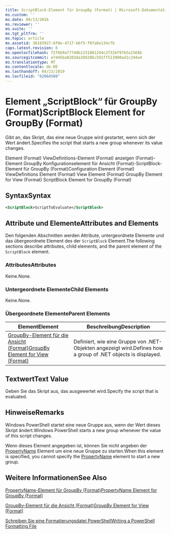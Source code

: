 ```yaml
---
title: ScriptBlock-Element für GroupBy (Format) | Microsoft-Dokumentation
ms.custom: ''
ms.date: 09/13/2016
ms.reviewer: ''
ms.suite: ''
ms.tgt_pltfrm: ''
ms.topic: article
ms.assetid: 30183927-6f0e-4717-b6f5-f07a6e134cfb
caps.latest.revision: 6
ms.openlocfilehash: f2f6b9af7740b1231881294c2f32bf97b5a1568b
ms.sourcegitcommit: e7445ba8203da304286c591ff513900ad1c244a4
ms.translationtype: MT
ms.contentlocale: de-DE
ms.lasthandoff: 04/23/2019
ms.locfileid: "62064508"
---
```

# <a name="scriptblock-element-for-groupby-format"></a><span data-ttu-id="8c38b-102">Element „ScriptBlock“ für GroupBy (Format)</span><span class="sxs-lookup"><span data-stu-id="8c38b-102">ScriptBlock Element for GroupBy (Format)</span></span>

<span data-ttu-id="8c38b-103">Gibt an, das Skript, das eine neue Gruppe wird gestartet, wenn sich der Wert ändert.</span><span class="sxs-lookup"><span data-stu-id="8c38b-103">Specifies the script that starts a new group whenever its value changes.</span></span>

<span data-ttu-id="8c38b-104">Element (Format) ViewDefinitions-Element (Format) anzeigen (Format)-Element GroupBy Konfigurationselement für Ansicht (Format)-ScriptBlock-Element für GroupBy (Format)</span><span class="sxs-lookup"><span data-stu-id="8c38b-104">Configuration Element (Format) ViewDefinitions Element (Format) View Element (Format) GroupBy Element for View (Format) ScriptBlock Element for GroupBy (Format)</span></span>

## <a name="syntax"></a><span data-ttu-id="8c38b-105">Syntax</span><span class="sxs-lookup"><span data-stu-id="8c38b-105">Syntax</span></span>

```xml
<ScriptBlock>ScriptToEvaluate</ScriptBlock>
```

## <a name="attributes-and-elements"></a><span data-ttu-id="8c38b-106">Attribute und Elemente</span><span class="sxs-lookup"><span data-stu-id="8c38b-106">Attributes and Elements</span></span>

<span data-ttu-id="8c38b-107">Den folgenden Abschnitten werden Attribute, untergeordnete Elemente und das übergeordnete Element des der `ScriptBlock` Element.</span><span class="sxs-lookup"><span data-stu-id="8c38b-107">The following sections describe attributes, child elements, and the parent element of the `ScriptBlock` element.</span></span>

### <a name="attributes"></a><span data-ttu-id="8c38b-108">Attributes</span><span class="sxs-lookup"><span data-stu-id="8c38b-108">Attributes</span></span>

<span data-ttu-id="8c38b-109">Keine.</span><span class="sxs-lookup"><span data-stu-id="8c38b-109">None.</span></span>

### <a name="child-elements"></a><span data-ttu-id="8c38b-110">Untergeordnete Elemente</span><span class="sxs-lookup"><span data-stu-id="8c38b-110">Child Elements</span></span>

<span data-ttu-id="8c38b-111">Keine.</span><span class="sxs-lookup"><span data-stu-id="8c38b-111">None.</span></span>

### <a name="parent-elements"></a><span data-ttu-id="8c38b-112">Übergeordnete Elemente</span><span class="sxs-lookup"><span data-stu-id="8c38b-112">Parent Elements</span></span>

|<span data-ttu-id="8c38b-113">Element</span><span class="sxs-lookup"><span data-stu-id="8c38b-113">Element</span></span>|<span data-ttu-id="8c38b-114">Beschreibung</span><span class="sxs-lookup"><span data-stu-id="8c38b-114">Description</span></span>|
|-------------|-----------------|
|[<span data-ttu-id="8c38b-115">GroupBy-Element für die Ansicht (Format)</span><span class="sxs-lookup"><span data-stu-id="8c38b-115">GroupBy Element for View (Format)</span></span>](./groupby-element-for-view-format.md)|<span data-ttu-id="8c38b-116">Definiert, wie eine Gruppe von .NET-Objekten angezeigt wird.</span><span class="sxs-lookup"><span data-stu-id="8c38b-116">Defines how a group of .NET objects is displayed.</span></span>|

## <a name="text-value"></a><span data-ttu-id="8c38b-117">Textwert</span><span class="sxs-lookup"><span data-stu-id="8c38b-117">Text Value</span></span>

<span data-ttu-id="8c38b-118">Geben Sie das Skript aus, das ausgewertet wird.</span><span class="sxs-lookup"><span data-stu-id="8c38b-118">Specify the script that is evaluated.</span></span>

## <a name="remarks"></a><span data-ttu-id="8c38b-119">Hinweise</span><span class="sxs-lookup"><span data-stu-id="8c38b-119">Remarks</span></span>

<span data-ttu-id="8c38b-120">Windows PowerShell startet eine neue Gruppe aus, wenn der Wert dieses Skript ändert.</span><span class="sxs-lookup"><span data-stu-id="8c38b-120">Windows PowerShell starts a new group whenever the value of this script changes.</span></span>

<span data-ttu-id="8c38b-121">Wenn dieses Element angegeben ist, können Sie nicht angeben der [PropertyName](http://msdn.microsoft.com/en-us/396dede0-039a-4a87-a5ef-3ecabb729676) Element um eine neue Gruppe zu starten.</span><span class="sxs-lookup"><span data-stu-id="8c38b-121">When this element is specified, you cannot specify the [PropertyName](http://msdn.microsoft.com/en-us/396dede0-039a-4a87-a5ef-3ecabb729676) element to start a new group.</span></span>

## <a name="see-also"></a><span data-ttu-id="8c38b-122">Weitere Informationen</span><span class="sxs-lookup"><span data-stu-id="8c38b-122">See Also</span></span>

[<span data-ttu-id="8c38b-123">PropertyName-Element für GroupBy (Format)</span><span class="sxs-lookup"><span data-stu-id="8c38b-123">PropertyName Element for GroupBy (Format)</span></span>](./propertyname-element-for-groupby-format.md)

[<span data-ttu-id="8c38b-124">GroupBy-Element für die Ansicht (Format)</span><span class="sxs-lookup"><span data-stu-id="8c38b-124">GroupBy Element for View (Format)</span></span>](./groupby-element-for-view-format.md)

[<span data-ttu-id="8c38b-125">Schreiben Sie eine Formatierungsdatei PowerShell</span><span class="sxs-lookup"><span data-stu-id="8c38b-125">Writing a PowerShell Formatting File</span></span>](./writing-a-powershell-formatting-file.md)
